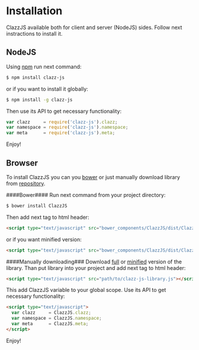 Installation
============

ClazzJS available both for client and server (NodeJS) sides. Follow next instractions to install it.

NodeJS
------

Using [npm](https://npmjs.org/) run next command:
```sh
$ npm install clazz-js
```
or if you want to install it globally:
```sh
$ npm install -g clazz-js
```

Then use its API to get necessary functionality:
```js
var clazz     = require('clazz-js').clazz;
var namespace = require('clazz-js').namespace;
var meta      = require('clazz-js').meta;
```

Enjoy!


Browser
-------

To install ClazzJS you can you [bower](http://bower.io/) or just manually download library from [repository](../dist).

####Bower####
Run next command from your project directory:
```sh
$ bower install ClazzJS
```

Then add next tag to html header:
```html
<script type="text/javascript" src="bower_components/ClazzJS/dist/ClazzJS.js"></script>
```
or if you want minified version:
```html
<script type="text/javascript" src="bower_components/ClazzJS/dist/ClazzJS.min.js"></script>
```

####Manually downloading###
Download [full](../dist/ClazzJS.js) or [minified](../dist/ClazzJS.min.js) version of the library. Than put library into your project and add next tag to html header:
```html
<script type="text/javascript" src="path/to/clazz-js-library.js"></script>
```

This add ClazzJS variable to your global scope. Use its API to get necessary functionality:
```html
<script type="text/javascript">
  var clazz     = ClazzJS.clazz;
  var namespace = ClazzJS.namespace;
  var meta      = ClazzJS.meta;
</script>
```

Enjoy!
